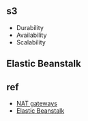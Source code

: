 

## s3
+ Durability
+ Availability
+ Scalability


## Elastic Beanstalk

## ref
+ [NAT gateways](https://docs.aws.amazon.com/vpc/latest/userguide/vpc-nat-gateway.html)
+ [Elastic Beanstalk](https://docs.aws.amazon.com/elasticbeanstalk/latest/dg/GettingStarted.html)